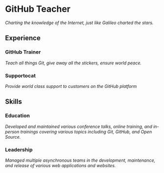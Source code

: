 # GitHub Teacher

_Charting the knowledge of the Internet, just like Galileo charted the stars._

## Experience

### GitHub Trainer

_Teach all things Git, give away all the stickers, ensure world peace._

<!--
  Note here: Learners -- yup, you found the error!
  Course maintainers -- leave the italics with instead of for the error case.
-->

### Supportocat

_Provide world class support to customers on the GitHub platform_

## Skills

### Education

_Developed and maintained various conference talks, online training, and in-person trainings covering various topics including Git, GitHub, and Open Source._

### Leadership

_Managed multiple asynchronous teams in the development, maintenance, and release of various web applications and websites._
